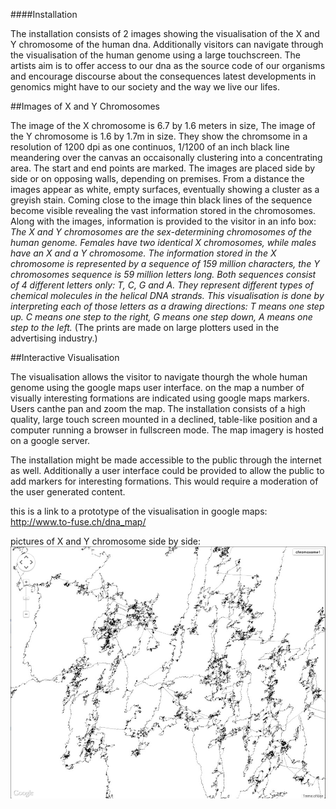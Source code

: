 ####Installation

The installation consists of 2 images showing the visualisation of the X and Y chromosome of the human dna. Additionally visitors can navigate through the visualisation of the human genome using a large touchscreen. 
The artists aim is to offer access to our dna as the source code of our organisms and encourage discourse about the consequences latest developments in genomics might have to our society and the way we live our lifes.  

##Images of X and Y Chromosomes

The image of the X chromosome is 6.7 by 1.6 meters in size, The image of the Y chromosome is 1.6 by 1.7m in size. They show the chromsome in a resolution of 1200 dpi as one continuos, 1/1200 of an inch black line meandering over the canvas an occaisonally clustering into a concentrating area. The start and end points are marked. The images are placed side by side or on opposing walls, depending on premises. From a distance the images appear as white, empty surfaces, eventually showing a cluster as a greyish stain. Coming close to the image thin black lines of the sequence become visible revealing the vast information stored in the chromosomes.
Along with the images, information is provided to the visitor in an info box: 
*The X and Y chromosomes are the sex-determining chromosomes of the human genome. Females have two identical X chromosomes, while males have an X and a Y chromosome. The information stored in the X chromosome is represented by a sequence of 159 million characters, the Y chromosomes sequence is 59 million letters long. Both sequences consist of 4 different letters only: T, C, G and A. They represent different types of chemical molecules in the helical DNA strands. This visualisation is done by interpreting each of those letters as a drawing directions: T means one step up. C means one step to the right, G means one step down, A means one step to the left.*
(The prints are made on large plotters used in the advertising industry.) 

##Interactive Visualisation

The visualisation allows the visitor to navigate thourgh the whole human genome using the google maps user interface. on the map a number of visually interesting formations are indicated using google maps markers. Users canthe pan and zoom the map.
The installation consists of a high quality, large touch screen mounted in a declined, table-like position and a computer running a browser in fullscreen mode. The map imagery is hosted on a google server. 

The installation might be made accessible to the public through the internet as well. Additionally a user interface could be provided to allow the public to add markers for interesting formations. This would require a moderation of the user generated content.

this is a link to a prototype of the visualisation in google maps:
http://www.to-fuse.ch/dna_map/

pictures of X and Y chromosome side by side:
!["first run in google maps"](../project_images/mapstest1.png "first run in google maps")
